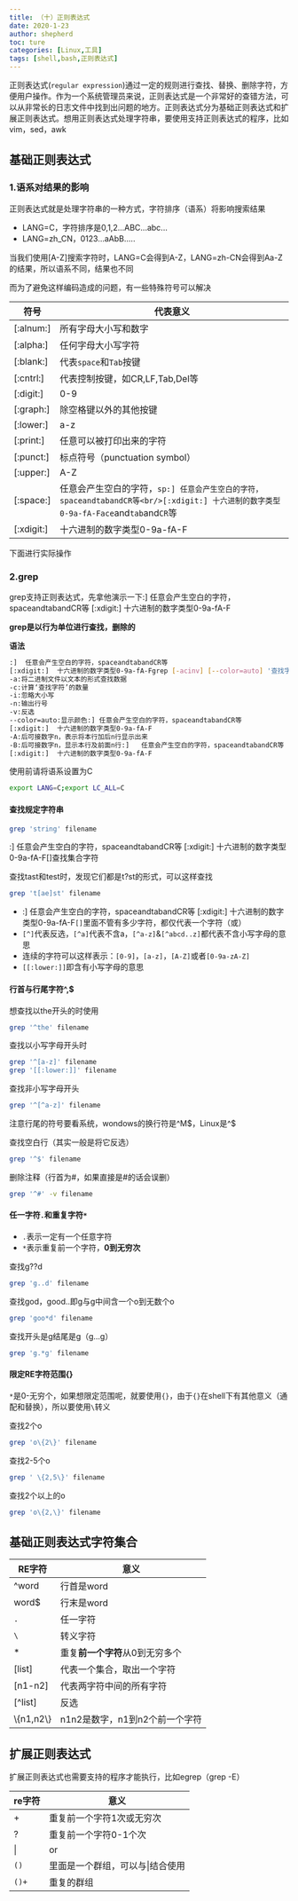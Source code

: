 ```yaml
---
title: （十）正则表达式
date: 2020-1-23
author: shepherd
toc: ture
categories: [Linux,工具]
tags: [shell,bash,正则表达式]
---
```


正则表达式(`regular expression`)通过一定的规则进行查找、替换、删除字符，方便用户操作。作为一个系统管理员来说，正则表达式是一个非常好的查错方法，可以从非常长的日志文件中找到出问题的地方。正则表达式分为基础正则表达式和扩展正则表达式。想用正则表达式处理字符串，要使用支持正则表达式的程序，比如vim，sed，awk

<!-- more -->

## 基础正则表达式

### 1.语系对结果的影响

正则表达式就是处理字符串的一种方式，字符排序（语系）将影响搜索结果

- LANG=C，字符排序是0,1,2...ABC...abc...
- LANG=zh_CN，0123...aAbB.....

当我们使用[A-Z]搜索字符时，LANG=C会得到A-Z，LANG=zh-CN会得到Aa-Z的结果，所以语系不同，结果也不同

而为了避免这样编码造成的问题，有一些特殊符号可以解决

| 符号       | 代表意义                                                     |
| ---------- | ------------------------------------------------------------ |
| [:alnum:]  | 所有字母大小写和数字                                         |
| [:alpha:]  | 任何字母大小写字符                                           |
| [:blank:]  | 代表`space`和`Tab`按键                                       |
| [:cntrl:]  | 代表控制按键，如CR,LF,Tab,Del等                              |
| [:digit:]  | 0-9                                                          |
| [:graph:]  | 除空格键以外的其他按键                                       |
| [:lower:]  | a-z                                                          |
| [:print:]  | 任意可以被打印出来的字符                                     |
| [:punct:]  | 标点符号（punctuation symbol）                               |
| [:upper:]  | A-Z                                                          |
| [:space:]  | 任意会产生空白的字符，`sp:]	任意会产生空白的字符，spaceandtabandCR等<br/>[:xdigit:]	十六进制的数字类型0-9a-fA-Face`and`tab`and`CR`等 |
| [:xdigit:] | 十六进制的数字类型0-9a-fA-F                                  |

下面进行实际操作

### 2.grep

grep支持正则表达式，先拿他演示一下:]	任意会产生空白的字符，spaceandtabandCR等
[:xdigit:]	十六进制的数字类型0-9a-fA-F

**grep是以行为单位进行查找，删除的**

**语法**

```bash
:]	任意会产生空白的字符，spaceandtabandCR等
[:xdigit:]	十六进制的数字类型0-9a-fA-Fgrep [-acinv] [--color=auto] '查找字符' filename
-a:将二进制文件以文本的形式查找数据
-c:计算‘查找字符’的数量
-i:忽略大小写
-n:输出行号
-v:反选
--color=auto:显示颜色:]	任意会产生空白的字符，spaceandtabandCR等
[:xdigit:]	十六进制的数字类型0-9a-fA-F
-A:后可接数字n，表示将本行加后n行显示出来
-B:后可接数字n，显示本行及前面n行:]	任意会产生空白的字符，spaceandtabandCR等
[:xdigit:]	十六进制的数字类型0-9a-fA-F
```

使用前请将语系设置为C

```bash
export LANG=C;export LC_ALL=C
```

#### 查找规定字符串

```bash
grep 'string' filename
```

:]	任意会产生空白的字符，spaceandtabandCR等
[:xdigit:]	十六进制的数字类型0-9a-fA-F[]查找集合字符

查找tast和test时，发现它们都是t?st的形式，可以这样查找

```bash
grep 't[ae]st' filename
```

- :]	任意会产生空白的字符，spaceandtabandCR等
[:xdigit:]	十六进制的数字类型0-9a-fA-F`[]`里面不管有多少字符，都仅代表一个字符（或）
- `[^]`代表反选，`[^a]`代表不含a，`[^a-z]`&`[^abcd..z]`都代表不含小写字母的意思
- 连续的字符可以这样表示：`[0-9]`，`[a-z]`，`[A-Z]`或者`[0-9a-zA-Z]`
- `[[:lower:]]`即含有小写字母的意思

#### 行首与行尾字符^,$

想查找以the开头的时使用

```bash
grep '^the' filename
```

查找以小写字母开头时

```bash
grep '^[a-z]' filename
grep '[[:lower:]]' filename
```

查找非小写字母开头

```bash
grep '^[^a-z]' filename
```

注意行尾的符号要看系统，wondows的换行符是^M\$，Linux是^$

查找空白行（其实一般是将它反选）

```bash
grep '^$' filename	
```

删除注释（行首为#，如果直接是#的话会误删）

```bash
grep '^#' -v filename
```

#### 任一字符`.`和重复字符`*`

- `.`表示一定有一个任意字符
- `*`表示重复前一个字符，**0到无穷次**

查找g??d

```bash
grep 'g..d' filename
```

查找god，good..即g与g中间含一个o到无数个o

```bash
grep 'goo*d' filename
```

查找开头是g结尾是g（g...g）

```bash
grep 'g.*g' filename
```

#### 限定RE字符范围{}

`*`是0-无穷个，如果想限定范围呢，就要使用`{}`，由于`{}`在shell下有其他意义（通配和替换），所以要使用`\`转义

查找2个o

```bash
grep 'o\{2\}' filename
```

查找2-5个o

```bash
grep ' \{2,5\}' filename
```

查找2个以上的o

```bash
grep 'o\{2,\}' filename
```

## 基础正则表达式字符集合

| RE字符      | 意义                            |
| ----------- | ------------------------------- |
| ^word       | 行首是word                      |
| word$       | 行末是word                      |
| `.`         | 任一字符                        |
| `\`         | 转义字符                        |
| *           | 重复**前一个字符**从0到无穷多个 |
| [list]      | 代表一个集合，取出一个字符      |
| [n1-n2]     | 代表两字符中间的所有字符        |
| [^list]     | 反选                            |
| \\{n1,n2\\} | n1n2是数字，n1到n2个前一个字符  |

## 扩展正则表达式

扩展正则表达式也需要支持的程序才能执行，比如egrep（grep -E）

| re字符 | 意义                             |
| ------ | -------------------------------- |
| +      | 重复前一个字符1次或无穷次        |
| ?      | 重复前一个字符0-1个次            |
| \|     | or                               |
| `()`   | 里面是一个群组，可以与\|结合使用 |
| `()+`  | 重复的群组                       |

